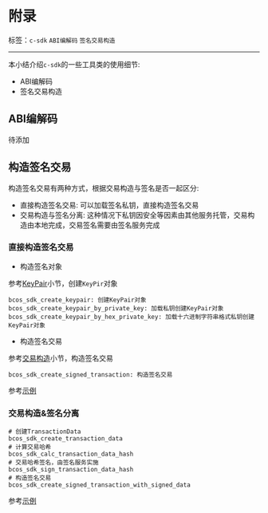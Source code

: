 # 附录

标签：``c-sdk`` ``ABI编解码`` ``签名交易构造``

----------

本小结介绍`c-sdk`的一些工具类的使用细节:

- ABI编解码
- 签名交易构造

## ABI编解码

待添加

## 构造签名交易

构造签名交易有两种方式，根据交易构造与签名是否一起区分:

- 直接构造签名交易: 可以加载签名私钥，直接构造签名交易
- 交易构造与签名分离: 这种情况下私钥因安全等因素由其他服务托管，交易构造由本地完成，交易签名需要由签名服务完成

### 直接构造签名交易

- 构造签名对象

参考[KeyPair](./api.html#keypair)小节，创建`KeyPir`对象

```shell
bcos_sdk_create_keypair: 创建KeyPair对象
bcos_sdk_create_keypair_by_private_key: 加载私钥创建KeyPair对象
bcos_sdk_create_keypair_by_hex_private_key: 加载十六进制字符串格式私钥创建KeyPair对象
```

- 构造签名交易

参考[交易构造](./api.html#id5)小节，构造签名交易

```shell
bcos_sdk_create_signed_transaction: 构造签名交易
```

参考[示例](https://github.com/FISCO-BCOS/bcos-c-sdk/blob/v3.0.1/sample/tx/hello_sample.c#L287)

### 交易构造&签名分离

```shell
# 创建TransactionData
bcos_sdk_create_transaction_data
# 计算交易哈希
bcos_sdk_calc_transaction_data_hash
# 交易哈希签名，由签名服务实施
bcos_sdk_sign_transaction_data_hash
# 构造签名交易
bcos_sdk_create_signed_transaction_with_signed_data
```

参考[示例](https://github.com/FISCO-BCOS/bcos-c-sdk/blob/v3.0.1/sample/tx/hello_sample.c#L305)
